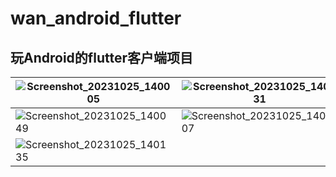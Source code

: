 # wan_android_flutter

## 玩Android的flutter客户端项目

| ![Screenshot_20231025_140005](https://github.com/qianyue0317/wan_android_flutter/assets/17274658/b8f0f662-2f6b-4680-9d53-0c0689d18a90) | ![Screenshot_20231025_140031](https://github.com/qianyue0317/wan_android_flutter/assets/17274658/dfb2b921-32ee-4479-bca1-ac383cbfba2c) | ![Screenshot_20231025_140039](https://github.com/qianyue0317/wan_android_flutter/assets/17274658/dbd27cec-234c-43b8-ad74-3a2970528f32) |
| -------------------------------------------------------------------------------------------------------------------------------------- | -------------------------------------------------------------------------------------------------------------------------------------- | -------------------------------------------------------------------------------------------------------------------------------------- |
| ![Screenshot_20231025_140049](https://github.com/qianyue0317/wan_android_flutter/assets/17274658/26af17cb-8da8-4f51-8908-49a0ac1b0293) | ![Screenshot_20231025_140107](https://github.com/qianyue0317/wan_android_flutter/assets/17274658/fc6142dd-1b94-4cae-9f0b-49c93e53e079) | ![Screenshot_20231025_140128](https://github.com/qianyue0317/wan_android_flutter/assets/17274658/5ed71397-c24f-4c4d-9409-4f92a8fac1ed) |
| ![Screenshot_20231025_140135](https://github.com/qianyue0317/wan_android_flutter/assets/17274658/bf3bdc96-bb7f-492a-9588-0ba9f5bc52ac) |                                                                                                                                        |                                                                                                                                        |
